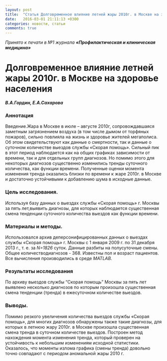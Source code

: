 ```yaml
---
layout: post
title:  "Статья Долговременное влияние летней жары 2010г. в Москве на здоровье населения принята к публикации"
date:   2016-03-01 21:11:13 +0300
categories: новости, статьи
comments: true
---
```


_Принято к печати в №1 журнала **«Профилактическая и клиническая медицина»**_

# Долговременное влияние летней жары 2010г. в Москве на здоровье населения

_**В.А.Гордин, Е.А.Сахарова**_

### Аннотация

Введение.Жара в Москве в июле – августе 2010г, сопровождавшаяся заметным загрязнением воздуха (в том числе дымом от торфяных пожаров), сильно повлияла на жизнь и здоровье жителей мегаполиса. Об этом свидетельствуют как данные о смертности, так и данные о суточном количестве выездов службы «Скорая помощь». Сильный пик в этот период наблюдается как на общих графиках зависимости от времени, так и для отдельных групп диагнозов. Но помимо этого для некоторых диагнозов существенно изменились тренды суточного количества, как функции времени. Полученные оценки момента изменения тренда оказались близки по времени к жаре 2010г. в Москве и достаточно устойчивыми к добавлению шума в исходные данные.

### Цель исследования.

Используя базу данных о выездах службы «Скорая помощь» г. Москвы за пять лет,выявить диагнозы, для которых наблюдается существенная смена тенденции суточного количества выездов как функции времени.

### Материалы и методы.

Использовался архив деперсонифицированных данных о выездах службы «Скорая помощь» г. Москвы с 1 января 2009 г. по 31 декабря 2013 г., т. е. за _N=1826_ суток. Данные разбиты на полусуточные смены. Общее количестводиагнозов - 368. Известны пол и возраст пациентов. Все вычисления производились в среде _MATLAB._

### Результаты исследования

По архиву выездов службы “Скорая помощь” Москвы за пять лет выявлено несколько диагнозов по которым произошла существенная смена тенденции (тренда) в ежесуточном количестве выездов.

### Выводы.

Помимо резкого увеличения количества выездов службы «Скорая помощь», для многих диагнозов обнаружены также такие диагнозы, для которых в летнюю жару 2010г. в Москве произошла существенная смена тренда в суточном количестве выездов. Построен метод нахождения момента изменения тренда, который проверен на устойчивость к небольшим изменениям исходной статистики. Оказалось, что моменты излома графика (смены тренда) довольно точно  совпадают с периодом аномальной жары 2010 г.

